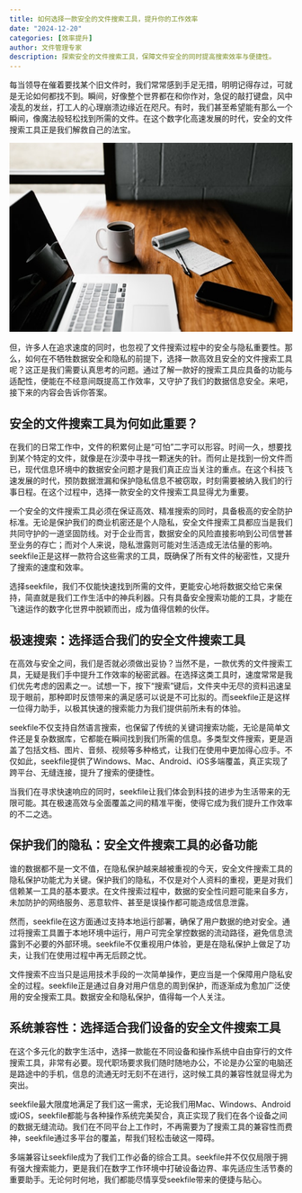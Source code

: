 ```yaml
---
title: 如何选择一款安全的文件搜索工具，提升你的工作效率
date: "2024-12-20"
categories: [效率提升]
author: 文件管理专家
description: 探索安全的文件搜索工具，保障文件安全的同时提高搜索效率与便捷性。 
---
```


每当领导在催着要找某个旧文件时，我们常常感到手足无措，明明记得存过，可就是无论如何都找不到。瞬间，好像整个世界都在和你作对，急促的敲打键盘，风中凌乱的发丝，打工人的心理崩溃边缘近在咫尺。有时，我们甚至希望能有那么一个瞬间，像魔法般轻松找到所需的文件。在这个数字化高速发展的时代，安全的文件搜索工具正是我们解救自己的法宝。

![](thumbnail.jpg)

但，许多人在追求速度的同时，也忽视了文件搜索过程中的安全与隐私重要性。那么，如何在不牺牲数据安全和隐私的前提下，选择一款高效且安全的文件搜索工具呢？这正是我们需要认真思考的问题。通过了解一款好的搜索工具应具备的功能与适配性，便能在不经意间既提高工作效率，又守护了我们的数据信息安全。来吧，接下来的内容会告诉你答案。

## 安全的文件搜索工具为何如此重要？

在我们的日常工作中，文件的积累何止是“可怕”二字可以形容。时间一久，想要找到某个特定的文件，就像是在沙漠中寻找一颗迷失的针。而何止是找到一份文件而已，现代信息环境中的数据安全问题才是我们真正应当关注的重点。在这个科技飞速发展的时代，预防数据泄漏和保护隐私信息不被窃取，时刻需要被纳入我们的行事日程。在这个过程中，选择一款安全的文件搜索工具显得尤为重要。

一个安全的文件搜索工具必须在保证高效、精准搜索的同时，具备极高的安全防护标准。无论是保护我们的商业机密还是个人隐私，安全文件搜索工具都应当是我们共同守护的一道坚固防线。对于企业而言，数据安全的风险直接影响到公司信誉甚至业务的存亡；而对个人来说，隐私泄露则可能对生活造成无法估量的影响。seekfile正是这样一款符合这些需求的工具，既确保了所有文件的秘密性，又提升了搜索的速度和效率。

选择seekfile，我们不仅能快速找到所需的文件，更能安心地将数据交给它来保持，简直就是我们工作生活中的神兵利器。只有具备安全搜索功能的工具，才能在飞速运作的数字化世界中脱颖而出，成为值得信赖的伙伴。

## 极速搜索：选择适合我们的安全文件搜索工具

在高效与安全之间，我们是否就必须做出妥协？当然不是，一款优秀的文件搜索工具，无疑是我们手中提升工作效率的秘密武器。在选择这类工具时，速度常常是我们优先考虑的因素之一。试想一下，按下“搜索”键后，文件夹中无尽的资料迅速呈现于眼前，那种即时反馈带来的满足感可以说是不可比拟的。而seekfile正是这样一位得力助手，以极其快速的搜索能力为我们提供前所未有的体验。

seekfile不仅支持自然语言搜索，也保留了传统的关键词搜索功能，无论是简单文件还是复杂数据库，它都能在瞬间找到我们所需的信息。多类型文件搜索，更是涵盖了包括文档、图片、音频、视频等多种格式，让我们在使用中更加得心应手。不仅如此，seekfile提供了Windows、Mac、Android、iOS多端覆盖，真正实现了跨平台、无缝连接，提升了搜索的便捷性。

当我们在寻求快速响应的同时，seekfile让我们体会到科技的进步为生活带来的无限可能。其在极速高效与全面覆盖之间的精准平衡，使得它成为我们提升工作效率的不二之选。

## 保护我们的隐私：安全文件搜索工具的必备功能

谁的数据都不是一文不值，在隐私保护越来越被重视的今天，安全文件搜索工具的隐私保护功能尤为关键。保护我们的隐私，不仅是对个人资料的重视，更是对我们信赖某一工具的基本要求。在文件搜索过程中，数据的安全性问题可能来自多方，未加防护的网络服务、恶意软件、甚至是误操作都可能造成信息泄露。

然而，seekfile在这方面通过支持本地运行部署，确保了用户数据的绝对安全。通过将搜索工具置于本地环境中运行，用户可完全掌控数据的流动路径，避免信息流露到不必要的外部环境。seekfile不仅重视用户体验，更是在隐私保护上做足了功夫，让我们在使用过程中再无后顾之忧。

文件搜索不应当只是运用技术手段的一次简单操作，更应当是一个保障用户隐私安全的过程。seekfile正是通过自身对用户信息的周到保护，而逐渐成为愈加广泛使用的安全搜索工具。数据安全和隐私保护，值得每一个人关注。

## 系统兼容性：选择适合我们设备的安全文件搜索工具

在这个多元化的数字生活中，选择一款能在不同设备和操作系统中自由穿行的文件搜索工具，非常有必要。现代职场要求我们随时随地办公，不论是办公室的电脑还是路途中的手机，信息的流通无时无刻不在进行，这时候工具的兼容性就显得尤为突出。

seekfile最大限度地满足了我们这一需求，无论我们用Mac、Windows、Android或iOS，seekfile都能与各种操作系统完美契合，真正实现了我们在各个设备之间的数据无缝流动。我们在不同平台上工作时，不再需要为了搜索工具的兼容性而费神，seekfile通过多平台的覆盖，帮我们轻松击破这一障碍。

多端兼容让seekfile成为了我们工作必备的综合工具。seekfile并不仅仅局限于拥有强大搜索能力，更是我们在数字工作环境中打破设备边界、率先适应生活节奏的重要助手。无论何时何地，我们都能尽情享受seekfile带来的便捷与贴心。
